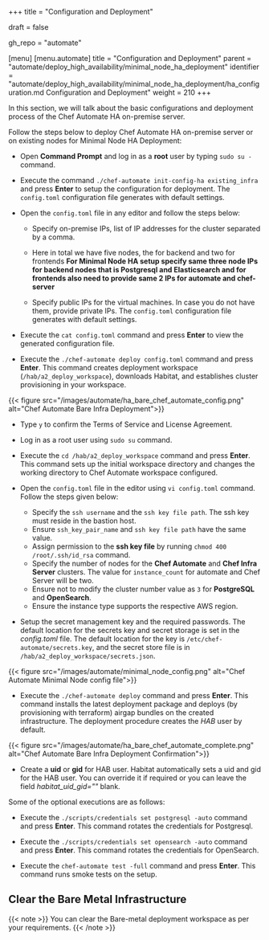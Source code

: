 +++
title = "Configuration and Deployment"

draft = false

gh_repo = "automate"

[menu]
  [menu.automate]
    title = "Configuration and Deployment"
    parent = "automate/deploy_high_availability/minimal_node_ha_deployment"
    identifier = "automate/deploy_high_availability/minimal_node_ha_deployment/ha_configuration.md Configuration and Deployment"
    weight = 210
+++

In this section, we will talk about the basic configurations and deployment process of the Chef Automate HA on-premise server.

Follow the steps below to deploy Chef Automate HA on-premise server or on existing nodes for Minimal Node HA Deployment:

* Open **Command Prompt** and log in as a **root** user by typing `sudo su -` command.
* Execute the command `./chef-automate init-config-ha existing_infra` and press **Enter** to setup the configuration for deployment. The `config.toml` configuration file generates with default settings.
* Open the `config.toml` file in any editor and follow the steps below:

   - Specify on-premise IPs, list of IP addresses for the cluster separated by a comma.

   - Here in total we have five nodes, the for backend and two for frontends  **For Minimal Node HA setup specify same three node IPs for backend nodes that is Postgresql and Elasticsearch and for frontends also need to provide same 2 IPs for automate and chef-server**

   - Specify public IPs for the virtual machines. In case you do not have them, provide private IPs. The `config.toml` configuration file generates with default settings.

* Execute the `cat config.toml` command and press **Enter** to view the generated configuration file.

* Execute the `./chef-automate deploy config.toml` command and press **Enter**. This command creates deployment workspace (`/hab/a2_deploy_workspace`), downloads Habitat, and establishes cluster provisioning in your workspace.

{{< figure src="/images/automate/ha_bare_chef_automate_config.png" alt="Chef Automate Bare Infra Deployment">}}

* Type `y` to confirm the Terms of Service and License Agreement.

* Log in as a root user using `sudo su` command.

* Execute the `cd /hab/a2_deploy_workspace` command and press **Enter**. This command sets up the initial workspace directory and changes the working directory to Chef Automate workspace configured.

* Open the `config.toml` file in the editor using `vi config.toml` command. Follow the steps given below:

   - Specify the `ssh username` and the `ssh key file path`. The ssh key must reside in the bastion host.
   - Ensure `ssh_key_pair_name` and `ssh key file path` have the same value.
   - Assign permission to the **ssh key file** by running `chmod 400 /root/.ssh/id_rsa` command.
   - Specify the number of nodes for the **Chef Automate** and **Chef Infra Server** clusters. The value for `instance_count` for automate and Chef Server will be two.
   - Ensure not to modify the cluster number value as `3` for **PostgreSQL** and **OpenSearch**.
   - Ensure the instance type supports the respective AWS region.

* Setup the secret management key and the required passwords. The default location for the secrets key and secret storage is set in the *config.toml* file. The default location for the key is `/etc/chef-automate/secrets.key`, and the secret store file is in `/hab/a2_deploy_workspace/secrets.json`.

{{< figure src="/images/automate/minimal_node_config.png" alt="Chef Automate Minimal Node config file">}}

* Execute the `./chef-automate deploy` command and press **Enter**. This command installs the latest deployment package and deploys (by provisioning with terraform) airgap bundles on the created infrastructure. The deployment procedure creates the *HAB* user by default.

{{< figure src="/images/automate/ha_bare_chef_automate_complete.png" alt="Chef Automate Bare Infra Deployment Confirmation">}}

* Create a **uid** or **gid** for HAB user. Habitat automatically sets a uid and gid for the HAB user. You can override it if required or you can leave the field *habitat_uid_gid=""* blank.

Some of the optional executions are as follows:

* Execute the `./scripts/credentials set postgresql -auto` command and press **Enter**. This command rotates the credentials for Postgresql.

* Execute the `./scripts/credentials set opensearch -auto` command and press **Enter**. This command rotates the credentials for OpenSearch.

* Execute the `chef-automate test -full` command and press **Enter**. This command runs smoke tests on the setup.

<!-- The default location for the secrets key and secret storage is set in the config file. The default location for the key is /etc/chef-automate/secrets.key and the secret store file is in /hab/a2_deploy_workspace/secrets.json -->

## Clear the Bare Metal Infrastructure

{{< note >}}
You can clear the Bare-metal deployment workspace as per your requirements.
{{< /note >}}
